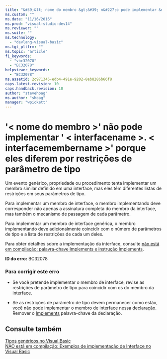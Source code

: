 ```yaml
---
title: "&#39;&lt; nome do membro &gt;&#39; n&#227;o pode implementar &#39; &lt; interfacename &gt;. &lt; interfacemembername &gt;&#39; porque eles diferem por restri&#231;&#245;es de par&#226;metro de tipo | Microsoft Docs"
ms.custom: ""
ms.date: "11/16/2016"
ms.prod: "visual-studio-dev14"
ms.reviewer: ""
ms.suite: ""
ms.technology: 
  - "devlang-visual-basic"
ms.tgt_pltfrm: ""
ms.topic: "article"
f1_keywords: 
  - "vbc32078"
  - "BC32078"
helpviewer_keywords: 
  - "BC32078"
ms.assetid: 2c971345-edb4-491e-9202-8eb8286b66f8
caps.latest.revision: 10
caps.handback.revision: 10
author: "stevehoag"
ms.author: "shoag"
manager: "wpickett"
---
```

# &#39;&lt; nome do membro &gt;&#39; n&#227;o pode implementar &#39; &lt; interfacename &gt;. &lt; interfacemembername &gt;&#39; porque eles diferem por restri&#231;&#245;es de par&#226;metro de tipo
Um evento genérico, propriedade ou procedimento tenta implementar um membro similar definido em uma interface, mas eles têm diferentes listas de restrições em seus parâmetros de tipo.  
  
 Para implementar um membro de interface, o membro implementando deve corresponder não apenas a assinatura completa do membro da interface, mas também o mecanismo de passagem de cada parâmetro.  
  
 Para implementar um membro de interface genérica, o membro implementando deve adicionalmente coincidir com o número de parâmetros de tipo e a lista de restrições de cada um deles.  
  
 Para obter detalhes sobre a implementação da interface, consulte [não está em compilação: palavra\-chave Implements e instrução Implements](http://msdn.microsoft.com/pt-br/b96560f7-6413-480f-a1e2-f80253bab5be).  
  
 **ID do erro:** BC32078  
  
### Para corrigir este erro  
  
-   Se você pretende implementar o membro de interface, revise as restrições de parâmetro de tipo para coincidir com os do membro da interface.  
  
-   Se as restrições de parâmetro de tipo devem permanecer como estão, você não pode implementar o membro de interface nessa declaração. Remover o [Implements](../Topic/Implements%20Clause%20\(Visual%20Basic\).md) palavra\-chave da declaração.  
  
## Consulte também  
 [Tipos genéricos no Visual Basic](../Topic/Generic%20Types%20in%20Visual%20Basic%20\(Visual%20Basic\).md)   
 [NÃO está em compilação: Exemplos de implementação de Interface no Visual Basic](http://msdn.microsoft.com/pt-br/50bf2a30-73b6-4126-a921-075fd6eec278)